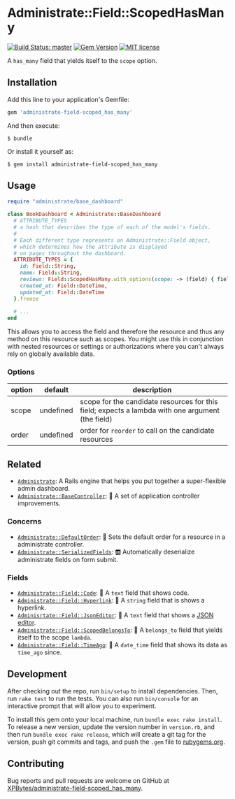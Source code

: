 # Administrate::Field::ScopedHasMany

[![Build Status: master](https://travis-ci.com/XPBytes/administrate-field-scoped_has_many.svg)](https://travis-ci.com/XPBytes/administrate-field-scoped_has_many)
[![Gem Version](https://badge.fury.io/rb/administrate-field-scoped_has_many.svg)](https://badge.fury.io/rb/administrate-field-scoped_has_many)
[![MIT license](http://img.shields.io/badge/license-MIT-brightgreen.svg)](http://opensource.org/licenses/MIT)

A `has_many` field that yields itself to the `scope` option.

## Installation

Add this line to your application's Gemfile:

```ruby
gem 'administrate-field-scoped_has_many'
```

And then execute:

    $ bundle

Or install it yourself as:

    $ gem install administrate-field-scoped_has_many

## Usage

```ruby
require "administrate/base_dashboard"

class BookDashboard < Administrate::BaseDashboard
  # ATTRIBUTE_TYPES
  # a hash that describes the type of each of the model's fields.
  #
  # Each different type represents an Administrate::Field object,
  # which determines how the attribute is displayed
  # on pages throughout the dashboard.
  ATTRIBUTE_TYPES = {
    id: Field::String,
    name: Field::String,
    reviews: Field::ScopedHasMany.with_options(scope: -> (field) { field.resource.publisher.approved_reviews } ),
    created_at: Field::DateTime,
    updated_at: Field::DateTime
  }.freeze
  
  # ...
end
```

This allows you to access the field and therefore the resource and thus any method on this resource such as scopes. You
might use this in conjunction with nested resources or settings or authorizations where you can't always rely on 
globally available data.

### Options

| option | default   | description|
|--------|-----------|------------|
| scope  | undefined | scope for the candidate resources for this field; expects a lambda with one argument (the field) |
| order | undefined | order for `reorder` to call on the candidate resources |

## Related

- [`Administrate`](https://github.com/thoughtbot/administrate): A Rails engine that helps you put together a super-flexible admin dashboard.
- [`Administrate::BaseController`](https://github.com/XPBytes/administrate-base_controller): :stars: A set of application controller improvements.

### Concerns

- [`Administrate::DefaultOrder`](https://github.com/XPBytes/administrate-default_order): :1234: Sets the default order for a resource in a administrate controller.
- [`Administrate::SerializedFields`](https://github.com/XPBytes/administrate-serialized_fields): :ab: Automatically deserialize administrate fields on form submit.

### Fields

- [`Administrate::Field::Code`](https://github.com/XPBytes/administrate-field-code): :pencil: A `text` field that shows code.
- [`Administrate::Field::Hyperlink`](https://github.com/XPBytes/administrate-field-hyperlink): :pencil: A `string` field that is shows a hyperlink. 
- [`Adminisrtate::Field::JsonEditor`](https://github.com/XPBytes/administrate-field-json_editor): :pencil: A `text` field that shows a [JSON editor](https://github.com/josdejong/jsoneditor).
- [`Administrate::Field::ScopedBelongsTo`](https://github.com/XPBytes/administrate-field-scoped_belongs_to): :pencil: A `belongs_to` field that yields itself to the scope `lambda`.  
- [`Administrate::Field::TimeAgo`](https://github.com/XPBytes/administrate-field-time_ago): :pencil: A `date_time` field that shows its data as `time_ago` since.

## Development

After checking out the repo, run `bin/setup` to install dependencies. Then, run `rake test` to run the tests. You can
also run `bin/console` for an interactive prompt that will allow you to experiment.

To install this gem onto your local machine, run `bundle exec rake install`. To release a new version, update the
version number in `version.rb`, and then run `bundle exec rake release`, which will create a git tag for the version,
push git commits and tags, and push the `.gem` file to [rubygems.org](https://rubygems.org).

## Contributing

Bug reports and pull requests are welcome on GitHub at [XPBytes/administrate-field-scoped_has_many](https://github.com/XPBytes/administrate-field-scoped_has_many).
